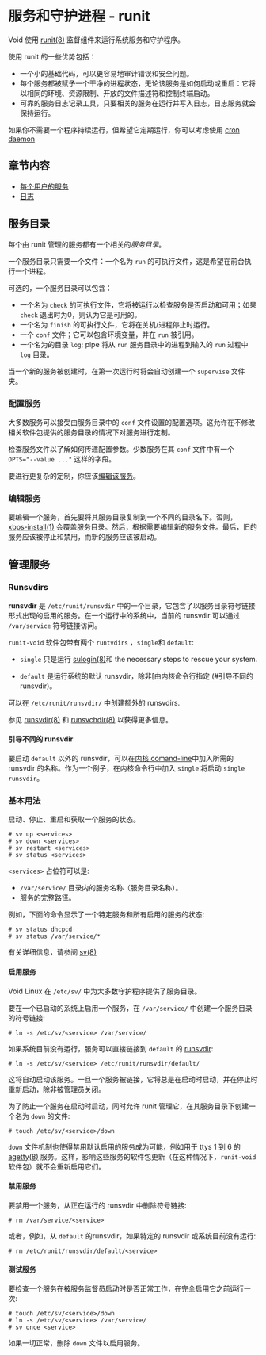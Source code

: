 # 服务和守护进程 - runit

Void 使用 [runit(8)](https://man.voidlinux.org/runit.8) 监督组件来运行系统服务和守护程序。

使用 runit 的一些优势包括：

- 一个小的基础代码，可以更容易地审计错误和安全问题。 
- 每个服务都被赋予一个干净的进程状态，无论该服务是如何启动或重启：它将以相同的环境、资源限制、开放的文件描述符和控制终端启动。
- 可靠的服务日志记录工具，只要相关的服务在运行并写入日志，日志服务就会保持运行。

如果你不需要一个程序持续运行，但希望它定期运行，你可以考虑使用 [cron daemon](../cron.md)

## 章节内容

- [每个用户的服务](./user-services.md)
- [日志](./logging.md)

## 服务目录

每个由 runit 管理的服务都有一个相关的*服务目录*。

一个服务目录只需要一个文件：一个名为 `run` 的可执行文件，这是希望在前台执行一个进程。

可选的，一个服务目录可以包含：

- 一个名为 `check` 的可执行文件，它将被运行以检查服务是否启动和可用；如果 `check` 退出时为0，则认为它是可用的。
- 一个名为 `finish` 的可执行文件，它将在关机/进程停止时运行。
- 一个 `conf` 文件；它可以包含环境变量，并在 `run` 被引用。
- 一个名为的目录 `log`; pipe 将从 `run` 服务目录中的进程到输入的 `run` 过程中 `log` 目录。 

当一个新的服务被创建时，在第一次运行时将会自动创建一个 `supervise` 文件夹。

### 配置服务

大多数服务可以接受由服务目录中的 `conf` 文件设置的配置选项。这允许在不修改相关软件包提供的服务目录的情况下对服务进行定制。

检查服务文件以了解如何传递配置参数。少数服务在其 `conf` 文件中有一个 `OPTS="--value ..."` 这样的字段。

要进行更复杂的定制，你应该[编辑该服务](#编辑服务)。

### 编辑服务

要编辑一个服务，首先要将其服务目录复制到一个不同的目录名下。否则， [xbps-install(1)](https://man.voidlinux.org/xbps-install.1) 会覆盖服务目录。然后，根据需要编辑新的服务文件。最后，旧的服务应该被停止和禁用，而新的服务应该被启动。

## 管理服务

### Runsvdirs

**runsvdir** 是 `/etc/runit/runsvdir` 中的一个目录，它包含了以服务目录符号链接形式出现的启用的服务。在一个运行中的系统中，当前的 runsvdir 可以通过 `/var/service` 符号链接访问。

`runit-void` 软件包带有两个 `runtvdirs` ，`single`和 `default`:

- `single` 只是运行 [sulogin(8)](https://man.voidlinux.org/sulogin.8)和 the
   necessary steps to rescue your system. 
   
- `default` 是运行系统的默认 runsvdir，除非[由内核命令行指定
   (#引导不同的 runsvdir)。

可以在 `/etc/runit/runsvdir/` 中创建额外的 runsvdirs.

参见 [runsvdir(8)](https://man.voidlinux.org/runsvdir.8) 和 [runsvchdir(8)](https://man.voidlinux.org/runsvchdir.8) 以获得更多信息。 

#### 引导不同的 runsvdir

要启动 `default` 以外的 runsvdir，可以在[内核 comand-line]((../kernel.md#cmdline))中加入所需的 runsvdir 的名称。作为一个例子，在内核命令行中加入 `single` 将启动 `single runsvdir`。

### 基本用法

启动、停止、重启和获取一个服务的状态。

```
# sv up <services>
# sv down <services>
# sv restart <services>
# sv status <services>
```

`<services>` 占位符可以是:

- `/var/service/` 目录内的服务名称（服务目录名称）。
- 服务的完整路径。

例如，下面的命令显示了一个特定服务和所有启用的服务的状态:

```
# sv status dhcpcd
# sv status /var/service/*
```

有关详细信息，请参阅 [sv(8)](https://man.voidlinux.org/sv.8) 

#### 启用服务

Void Linux 在 `/etc/sv/` 中为大多数守护程序提供了服务目录。

要在一个已启动的系统上启用一个服务，在 `/var/service/` 中创建一个服务目录的符号链接:

```
# ln -s /etc/sv/<service> /var/service/
```

如果系统目前没有运行，服务可以直接链接到 `default` 的 [runsvdir](#runsvdirs):

```
# ln -s /etc/sv/<service> /etc/runit/runsvdir/default/
```

这将自动启动该服务。一旦一个服务被链接，它将总是在启动时启动，并在停止时重新启动，除非被管理员关闭。

为了防止一个服务在启动时启动，同时允许 runit 管理它，在其服务目录下创建一个名为 `down` 的文件:

```
# touch /etc/sv/<service>/down
```

`down` 文件机制也使得禁用默认启用的服务成为可能，例如用于 ttys 1 到 6 的 [agetty(8)](https://man.voidlinux.org/agetty.8) 服务。这样，影响这些服务的软件包更新（在这种情况下，`runit-void` 软件包）就不会重新启用它们。


#### 禁用服务

要禁用一个服务，从正在运行的 runsvdir 中删除符号链接:

```
# rm /var/service/<service>
```

或者，例如，从 `default` 的runsvdir，如果特定的 runsvdir 或系统目前没有运行:

```
# rm /etc/runit/runsvdir/default/<service>
```

#### 测试服务

要检查一个服务在被服务监督员启动时是否正常工作，在完全启用它之前运行一次:

```
# touch /etc/sv/<service>/down
# ln -s /etc/sv/<service> /var/service/
# sv once <service>
```

如果一切正常，删除 `down` 文件以启用服务。
